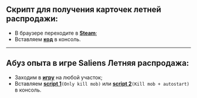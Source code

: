 ## Скрипт для получения карточек летней распродажи:
- В браузере переходите в **[Steam](http://store.steampowered.com/explore/)**;
- Вставляем **[код](https://github.com/donvardix/steam/blob/master/sales_cards.js)** в консоль.
---
## Абуз опыта в игре Saliens Летняя распродажа:
- Заходим в **[игру](https://steamcommunity.com/saliengame/play/)** на любой участок;
- Вставляем **[script 1](https://github.com/donvardix/steam/blob/master/sales_game_abuse/script1.js)**`(Only kill mob)` или **[script 2](https://github.com/donvardix/steam/blob/master/sales_game_abuse/script2.js)**`(Kill mob + autostart)` в консоль.
